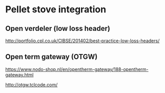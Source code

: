 # Pellet stove integration

## Open verdeler (low loss header)

http://portfolio.cpl.co.uk/CIBSE/201402/best-practice-low-loss-headers/

## Open term gateway (OTGW)

https://www.nodo-shop.nl/en/opentherm-gateway/188-opentherm-gateway.html

http://otgw.tclcode.com/
